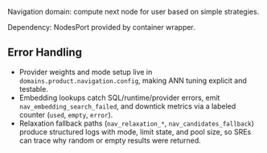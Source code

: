 Navigation domain: compute next node for user based on simple strategies.

Dependency: NodesPort provided by container wrapper.

## Error Handling

- Provider weights and mode setup live in `domains.product.navigation.config`, making ANN tuning explicit and testable.
- Embedding lookups catch SQL/runtime/provider errors, emit `nav_embedding_search_failed`, and downtick metrics via a labeled counter (`used`, `empty`, `error`).
- Relaxation fallback paths (`nav_relaxation_*`, `nav_candidates_fallback`) produce structured logs with mode, limit state, and pool size, so SREs can trace why random or empty results were returned.

